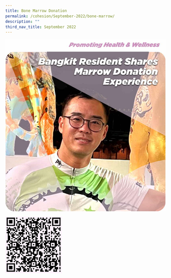 ```yaml
---
title: Bone Marrow Donation
permalink: /cohesion/September-2022/bone-marrow/
description: ""
third_nav_title: September 2022
---
```

![](/images/Cohesion/Sept%202022/bonemarrow_03.jpg)

![](/images/Cohesion/Sept%202022/bonemarrow-qr.png)
